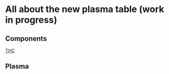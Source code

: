 # All about the new plasma table (work in progress)

## Components

[THC](https://www.poscope.com/product/plasmasensout/)

## Plasma
